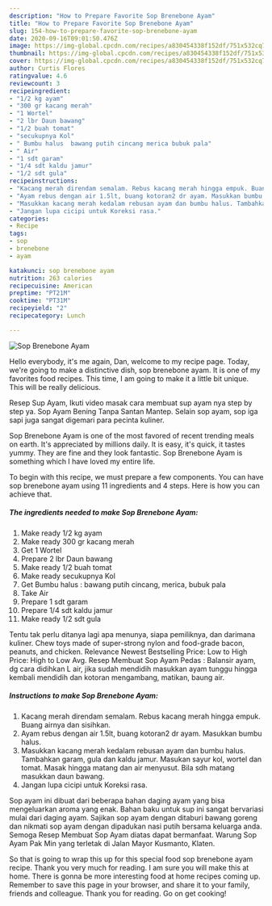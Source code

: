 ```yaml
---
description: "How to Prepare Favorite Sop Brenebone Ayam"
title: "How to Prepare Favorite Sop Brenebone Ayam"
slug: 154-how-to-prepare-favorite-sop-brenebone-ayam
date: 2020-09-16T09:01:50.476Z
image: https://img-global.cpcdn.com/recipes/a830454338f152df/751x532cq70/sop-brenebone-ayam-foto-resep-utama.jpg
thumbnail: https://img-global.cpcdn.com/recipes/a830454338f152df/751x532cq70/sop-brenebone-ayam-foto-resep-utama.jpg
cover: https://img-global.cpcdn.com/recipes/a830454338f152df/751x532cq70/sop-brenebone-ayam-foto-resep-utama.jpg
author: Curtis Flores
ratingvalue: 4.6
reviewcount: 3
recipeingredient:
- "1/2 kg ayam"
- "300 gr kacang merah"
- "1 Wortel"
- "2 lbr Daun bawang"
- "1/2 buah tomat"
- "secukupnya Kol"
- " Bumbu halus  bawang putih cincang merica bubuk pala"
- " Air"
- "1 sdt garam"
- "1/4 sdt kaldu jamur"
- "1/2 sdt gula"
recipeinstructions:
- "Kacang merah direndam semalam. Rebus kacang merah hingga empuk. Buang airnya dan sisihkan."
- "Ayam rebus dengan air 1.5lt, buang kotoran2 dr ayam. Masukkan bumbu halus."
- "Masukkan kacang merah kedalam rebusan ayam dan bumbu halus. Tambahkan garam, gula dan kaldu jamur. Masukan sayur kol, wortel dan tomat. Masak hingga matang dan air menyusut. Bila sdh matang masukkan daun bawang."
- "Jangan lupa cicipi untuk Koreksi rasa."
categories:
- Recipe
tags:
- sop
- brenebone
- ayam

katakunci: sop brenebone ayam 
nutrition: 263 calories
recipecuisine: American
preptime: "PT21M"
cooktime: "PT31M"
recipeyield: "2"
recipecategory: Lunch

---
```



![Sop Brenebone Ayam](https://img-global.cpcdn.com/recipes/a830454338f152df/751x532cq70/sop-brenebone-ayam-foto-resep-utama.jpg)

Hello everybody, it's me again, Dan, welcome to my recipe page. Today, we're going to make a distinctive dish, sop brenebone ayam. It is one of my favorites food recipes. This time, I am going to make it a little bit unique. This will be really delicious.

Resep Sup Ayam, Ikuti video masak cara membuat sup ayam nya step by step ya. Sop Ayam Bening Tanpa Santan Mantep. Selain sop ayam, sop iga sapi juga sangat digemari para pecinta kuliner.

Sop Brenebone Ayam is one of the most favored of recent trending meals on earth. It's appreciated by millions daily. It is easy, it's quick, it tastes yummy. They are fine and they look fantastic. Sop Brenebone Ayam is something which I have loved my entire life.


To begin with this recipe, we must prepare a few components. You can have sop brenebone ayam using 11 ingredients and 4 steps. Here is how you can achieve that.

<!--inarticleads1-->

##### The ingredients needed to make Sop Brenebone Ayam:

1. Make ready 1/2 kg ayam
1. Make ready 300 gr kacang merah
1. Get 1 Wortel
1. Prepare 2 lbr Daun bawang
1. Make ready 1/2 buah tomat
1. Make ready secukupnya Kol
1. Get  Bumbu halus : bawang putih cincang, merica, bubuk pala
1. Take  Air
1. Prepare 1 sdt garam
1. Prepare 1/4 sdt kaldu jamur
1. Make ready 1/2 sdt gula


Tentu tak perlu ditanya lagi apa menunya, siapa pemiliknya, dan darimana kuliner. Chew toys made of super-strong nylon and food-grade bacon, peanuts, and chicken. Relevance Newest Bestselling Price: Low to High Price: High to Low Avg. Resep Membuat Sop Ayam Pedas : Balansir ayam, dg cara didihkan L air, jika sudah mendidih masukkan ayam tunggu hingga kembali mendidih dan kotoran mengambang, matikan, baung air. 

<!--inarticleads2-->

##### Instructions to make Sop Brenebone Ayam:

1. Kacang merah direndam semalam. Rebus kacang merah hingga empuk. Buang airnya dan sisihkan.
1. Ayam rebus dengan air 1.5lt, buang kotoran2 dr ayam. Masukkan bumbu halus.
1. Masukkan kacang merah kedalam rebusan ayam dan bumbu halus. Tambahkan garam, gula dan kaldu jamur. Masukan sayur kol, wortel dan tomat. Masak hingga matang dan air menyusut. Bila sdh matang masukkan daun bawang.
1. Jangan lupa cicipi untuk Koreksi rasa.


Sop ayam ini dibuat dari beberapa bahan daging ayam yang bisa mengeluarkan aroma yang enak. Bahan baku untuk sup ini sangat bervariasi mulai dari daging ayam. Sajikan sop ayam dengan ditaburi bawang goreng dan nikmati sop ayam dengan dipadukan nasi putih bersama keluarga anda. Semoga Resep Membuat Sop Ayam diatas dapat bermanfaat. Warung Sop Ayam Pak Min yang terletak di Jalan Mayor Kusmanto, Klaten. 

So that is going to wrap this up for this special food sop brenebone ayam recipe. Thank you very much for reading. I am sure you will make this at home. There is gonna be more interesting food at home recipes coming up. Remember to save this page in your browser, and share it to your family, friends and colleague. Thank you for reading. Go on get cooking!
